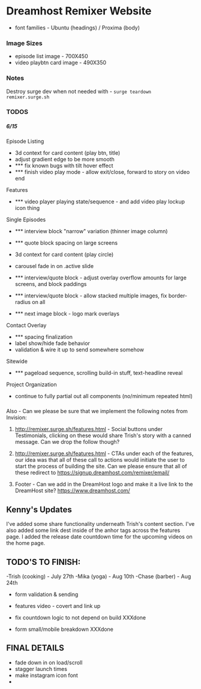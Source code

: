 
# Dreamhost Remixer Website

* font families - Ubuntu (headings) / Proxima (body)

### Image Sizes

* episode list image - 700X450
* video playbtn card image - 490X350


### Notes

Destroy surge dev when not needed with - `surge teardown remixer.surge.sh`


### TODOS

##### 6/15

Episode Listing
- 3d context for card content (play btn, title)
- adjust gradient edge to be more smooth
- *** fix known bugs with tilt hover effect
- *** finish video play mode - allow exit/close, forward to story on video end

Features
- *** video player playing state/sequence - and add video play lockup icon thing

Single Episodes
- *** interview block "narrow" variation (thinner image column)
- *** quote block spacing on large screens

- 3d context for card content (play circle)
- carousel fade in on .active slide
- *** interview/quote block - adjust overlay overflow amounts for large screens, and block paddings
- *** interview/quote block - allow stacked multiple images, fix border-radius on all
- *** next image block - logo mark overlays

Contact Overlay
- *** spacing finalization
- label show/hide fade behavior
- validation & wire it up to send somewhere somehow

Sitewide
- *** pageload sequence, scrolling build-in stuff, text-headline reveal

Project Organization
- continue to fully partial out all components (no/minimum repeated html)






###
Also - Can we please be sure that we implement the following notes from Invision:

1. http://remixer.surge.sh/features.html - Social buttons under Testimonials, clicking on these would share Trish's story with a canned message. Can we drop the follow though?

2. http://remixer.surge.sh/features.html - CTAs under each of the features, our idea was that all of these call to actions would initiate the user to start the process of building the site. Can we please ensure that all of these redirect to https://signup.dreamhost.com/remixer/email/

3. Footer - Can we add in the DreamHost logo and make it a live link to the DreamHost site? https://www.dreamhost.com/


## Kenny's Updates
I've added some share functionality underneath Trish's content section.
I've also added some link dest inside of the anhor tags across the features page. 
I added the release date countdown time for the upcoming videos on the home page. 





## TODO'S TO FINISH:

-Trish (cooking) - July 27th
-Mika (yoga) - Aug 10th
-Chase (barber) - Aug 24th

- form validation & sending

- features video - covert and link up

- fix countdown logic to not depend on build XXXdone
- form small/mobile breakdown XXXdone






## FINAL DETAILS

- fade down in on load/scroll
- stagger launch times
- make instagram icon font
- 














